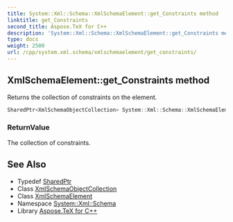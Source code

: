 ```yaml
---
title: System::Xml::Schema::XmlSchemaElement::get_Constraints method
linktitle: get_Constraints
second_title: Aspose.TeX for C++
description: 'System::Xml::Schema::XmlSchemaElement::get_Constraints method. Returns the collection of constraints on the element in C++.'
type: docs
weight: 2500
url: /cpp/system.xml.schema/xmlschemaelement/get_constraints/
---
```

## XmlSchemaElement::get_Constraints method


Returns the collection of constraints on the element.

```cpp
SharedPtr<XmlSchemaObjectCollection> System::Xml::Schema::XmlSchemaElement::get_Constraints()
```


### ReturnValue

The collection of constraints.

## See Also

* Typedef [SharedPtr](../../../system/sharedptr/)
* Class [XmlSchemaObjectCollection](../../xmlschemaobjectcollection/)
* Class [XmlSchemaElement](../)
* Namespace [System::Xml::Schema](../../)
* Library [Aspose.TeX for C++](../../../)

